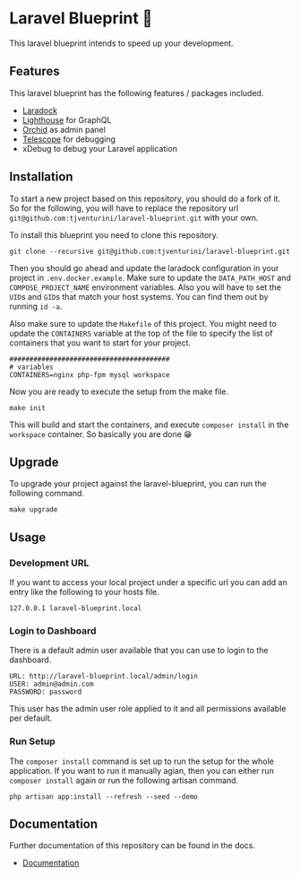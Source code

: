 # Laravel Blueprint 🚀

This laravel blueprint intends to speed up your development.

## Features

This laravel blueprint has the following features / packages included.

- [Laradock](https://laradock.io)
- [Lighthouse](https://lighthouse-php.com) for GraphQL
- [Orchid](https://orchid.software/) as admin panel
- [Telescope](https://laravel.com/docs/telescope) for debugging
- xDebug to debug your Laravel application

## Installation

To start a new project based on this repository, you should do a fork of it. So for the following, you will have to replace the repository url `git@github.com:tjventurini/laravel-blueprint.git` with your own.

To install this blueprint you need to clone this repository.

```
git clone --recursive git@github.com:tjventurini/laravel-blueprint.git
```

Then you should go ahead and update the laradock configuration in your project in `.env.docker.example`. Make sure to update the `DATA_PATH_HOST` and `COMPOSE_PROJECT_NAME` environment variables. Also you will have to set the `UID`s and `GID`s that match your host systems. You can find them out by running `id -a`.

Also make sure to update the `Makefile` of this project. You might need to update the `CONTAINERS` variable at the top of the file to specify the list of containers that you want to start for your project.

```
########################################
# variables
CONTAINERS=nginx php-fpm mysql workspace
```

Now you are ready to execute the setup from the make file.

```
make init
```

This will build and start the containers, and execute `composer install` in the `workspace` container. So basically you are done 😁

## Upgrade

To upgrade your project against the laravel-blueprint, you can run the following command.

```
make upgrade
```

## Usage

### Development URL

If you want to access your local project under a specific url you can add an entry like the following to your hosts file.

```
127.0.0.1 laravel-blueprint.local
```

### Login to Dashboard

There is a default admin user available that you can use to login to the dashboard.

```
URL: http://laravel-blueprint.local/admin/login
USER: admin@admin.com
PASSWORD: password
```

This user has the admin user role applied to it and all permissions available per default.

### Run Setup

The `composer install` command is set up to run the setup for the whole application. If you want to run it manually agian, then you can either run `composer install` again or run the following artisan command.

```
php artisan app:install --refresh --seed --demo
```

## Documentation

Further documentation of this repository can be found in the docs.

- [Documentation](https://tjventurini.github.io/laravel-blueprint/)